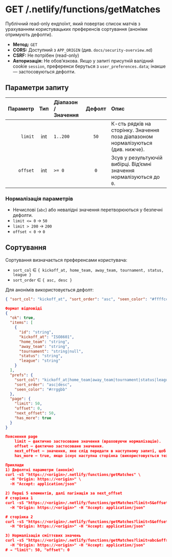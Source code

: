 # GET /.netlify/functions/getMatches

Публічний read-only ендпоїнт, який повертає список матчів з урахуванням користувацьких преференсів сортування (аноніми отримують дефолти).

- **Метод:** `GET`
- **CORS:** Доступний з `APP_ORIGIN` (див. `docs/security-overview.md`)
- **CSRF:** Не потрібен (read-only)
- **Авторизація:** Не обов’язкова. Якщо у запиті присутній валідний cookie `session`, преференси беруться з `user_preferences.data`; інакше — застосовуються дефолти.

## Параметри запиту

| Параметр | Тип   | Діапазон / Значення | Дефолт | Опис |
|---------:|:-----:|:---------------------|:------:|:-----|
| `limit`  | int   | `1..200`             | `50`   | К-сть рядків на сторінку. Значення поза діапазоном нормалізуються (див. нижче). |
| `offset` | int   | `>= 0`               | `0`    | Зсув у результуючій вибірці. Від’ємні значення нормалізуються до `0`. |

### Нормалізація параметрів
- Нечислові (`abc`) або невалідні значення перетворюються у безпечні дефолти.
- `limit <= 0` → `50`
- `limit > 200` → `200`
- `offset < 0` → `0`

## Сортування
Сортування визначається преференсами користувача:
- `sort_col` ∈ `{ kickoff_at, home_team, away_team, tournament, status, league }`  
- `sort_order` ∈ `{ asc, desc }`

Для анонімів використовується дефолт:
```json
{ "sort_col": "kickoff_at", "sort_order": "asc", "seen_color": "#ffffcc" }

Формат відповіді
{
  "ok": true,
  "items": [
    {
      "id": "string",
      "kickoff_at": "ISO8601",
      "home_team": "string",
      "away_team": "string",
      "tournament": "string|null",
      "status": "string",
      "league": "string"
    }
  ],
  "prefs": {
    "sort_col": "kickoff_at|home_team|away_team|tournament|status|league",
    "sort_order": "asc|desc",
    "seen_color": "#rrggbb"
  },
  "page": {
    "limit": 50,
    "offset": 0,
    "next_offset": 50,
    "has_more": true
  }
}

Пояснення page
    limit — фактично застосоване значення (враховуючи нормалізацію).
    offset — фактично застосоване значення.
    next_offset — значення, яке слід передати в наступному запиті, щоб отримати наступну порцію даних: offset + items.length.
    has_more — true, якщо існує наступна сторінка (використовується техніка limit+1 у запиті до БД).

Приклади
1) Дефолтні параметри (анонім)
curl -sS "https://<origin>/.netlify/functions/getMatches" \
  -H "Origin: https://<origin>" \
  -H "Accept: application/json"

2) Перші 5 елементів, далі пагінація за next_offset
# сторінка 1
curl -sS "https://<origin>/.netlify/functions/getMatches?limit=5&offset=0" \
  -H "Origin: https://<origin>" -H "Accept: application/json"

# сторінка 2
curl -sS "https://<origin>/.netlify/functions/getMatches?limit=5&offset=5" \
  -H "Origin: https://<origin>" -H "Accept: application/json"

3) Нормалізація сміттєвих значень
curl -sS "https://<origin>/.netlify/functions/getMatches?limit=abc&offset=zzz" \
  -H "Origin: https://<origin>" -H "Accept: application/json"
# → "limit": 50, "offset": 0